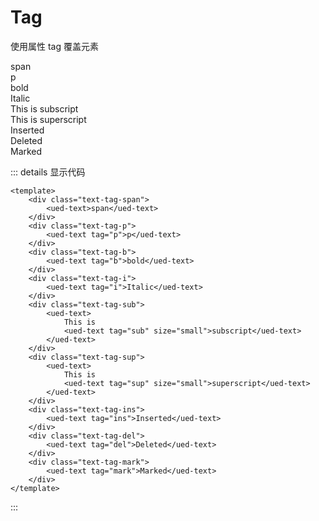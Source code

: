 # Tag

使用属性 tag 覆盖元素

<div class="common-content text-content text-tag">
  <div class="text-tag-span">
    <ued-text>span</ued-text>
  </div>
  <div class="text-tag-p">
    <ued-text tag="p">p</ued-text>
  </div>
  <div class="text-tag-b">
    <ued-text tag="b">bold</ued-text>
  </div>
  <div class="text-tag-i">
    <ued-text tag="i">Italic</ued-text>
  </div>
  <div class="text-tag-sub">
    <ued-text>
      This is
      <ued-text tag="sub" size="small">subscript</ued-text>
    </ued-text>
  </div>
  <div class="text-tag-sup">
    <ued-text>
      This is
      <ued-text tag="sup" size="small">superscript</ued-text>
    </ued-text>
  </div>
  <div class="text-tag-ins">
    <ued-text tag="ins">Inserted</ued-text>
  </div>
  <div class="text-tag-del">
    <ued-text tag="del">Deleted</ued-text>
  </div>
  <div class="text-tag-mark">
    <ued-text tag="mark">Marked</ued-text>
  </div>
</div>

::: details 显示代码

```vue
<template>
	<div class="text-tag-span">
		<ued-text>span</ued-text>
	</div>
	<div class="text-tag-p">
		<ued-text tag="p">p</ued-text>
	</div>
	<div class="text-tag-b">
		<ued-text tag="b">bold</ued-text>
	</div>
	<div class="text-tag-i">
		<ued-text tag="i">Italic</ued-text>
	</div>
	<div class="text-tag-sub">
		<ued-text>
			This is
			<ued-text tag="sub" size="small">subscript</ued-text>
		</ued-text>
	</div>
	<div class="text-tag-sup">
		<ued-text>
			This is
			<ued-text tag="sup" size="small">superscript</ued-text>
		</ued-text>
	</div>
	<div class="text-tag-ins">
		<ued-text tag="ins">Inserted</ued-text>
	</div>
	<div class="text-tag-del">
		<ued-text tag="del">Deleted</ued-text>
	</div>
	<div class="text-tag-mark">
		<ued-text tag="mark">Marked</ued-text>
	</div>
</template>
```

:::
